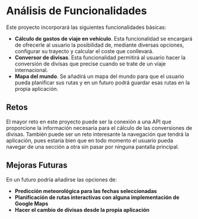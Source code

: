 # Análisis de Funcionalidades

Este proyecto incorporará las siguientes funcionalidades básicas:

- **Cálculo de gastos de viaje en vehículo**. Esta funcionalidad se encargará de ofrecerle al usuario la posibilidad de, mediante diversas opciones, configurar su trayecto y calcular el coste que conllevará.
- **Conversor de divisas**. Esta funcionalidad permitirá al usuario hacer la conversión de divisas que precise cuando se trate de un viaje internacional.
- **Mapa del mundo**. Se añadirá un mapa del mundo para que el usuario pueda planificar sus rutas y en un futuro podrá guardar esas rutas en la propia aplicación.

## Retos

El mayor reto en este proyecto puede ser la conexión a una API que proporcione la información necesaria para el cálculo de las conversiones de divisas. También puede ser un reto interesante la navegación que tendrá la aplicación, pues estaría bien que en todo momento el usuario pueda navegar de una sección a otra sin pasar por ninguna pantalla principal.

## Mejoras Futuras

En un futuro podría añadirse las opciones de:

- **Predicción meteorológica para las fechas seleccionadas**
- **Planificación de rutas interactivas con alguna implementación de Google Maps**
- **Hacer el cambio de divisas desde la propia aplicación**
